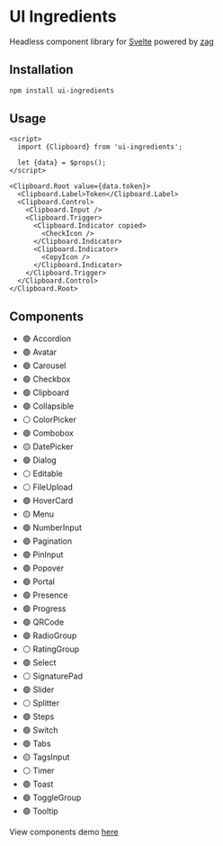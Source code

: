# UI Ingredients

Headless component library for [Svelte](https://svelte.dev/) powered by [zag](https://zagjs.com/)

## Installation

```bash
npm install ui-ingredients
```

## Usage

```svelte
<script>
  import {Clipboard} from 'ui-ingredients';

  let {data} = $props();
</script>

<Clipboard.Root value={data.token}>
  <Clipboard.Label>Token</Clipboard.Label>
  <Clipboard.Control>
    <Clipboard.Input />
    <Clipboard.Trigger>
      <Clipboard.Indicator copied>
        <CheckIcon />
      </Clipboard.Indicator>
      <Clipboard.Indicator>
        <CopyIcon />
      </Clipboard.Indicator>
    </Clipboard.Trigger>
  </Clipboard.Control>
</Clipboard.Root>
```

## Components

- 🟢 Accordion
- 🟢 Avatar
- 🟢 Carousel
- 🟢 Checkbox
- 🟢 Clipboard
- 🟢 Collapsible
- ⚪ ColorPicker
- 🟢 Combobox
- 🟡 DatePicker
- 🟢 Dialog
- ⚪ Editable
- ⚪ FileUpload
- 🟢 HoverCard
- 🟡 Menu
- 🟢 NumberInput
- 🟢 Pagination
- 🟢 PinInput
- 🟢 Popover
- 🟢 Portal
- 🟢 Presence
- 🟢 Progress
- 🟢 QRCode
- 🟢 RadioGroup
- ⚪ RatingGroup
- 🟢 Select
- ⚪ SignaturePad
- 🟢 Slider
- ⚪ Splitter
- 🟢 Steps
- 🟢 Switch
- 🟢 Tabs
- 🟡 TagsInput
- ⚪ Timer
- 🟢 Toast
- 🟢 ToggleGroup
- 🟢 Tooltip

View components demo [here](https://ui-ingredients.vercel.app/)
